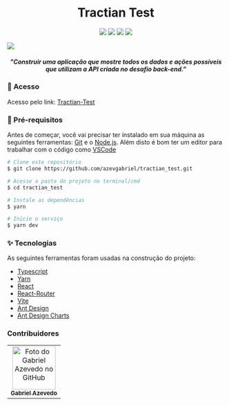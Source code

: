 <h1 align="center">
   Tractian Test
</h1>

<p align="center">
  <img src="https://img.shields.io/github/languages/top/azevgabriel/educacao_especial">
  <img src="https://img.shields.io/github/issues/azevgabriel/educacao_especial">
  <img src="https://img.shields.io/github/forks/azevgabriel/educacao_especial">
  <img src="https://img.shields.io/github/stars/azevgabriel/educacao_especial">
</p>

<img src="./src/assets/images/screenshot.png">

<h4 align="center">
<i>"Construir uma aplicação que mostre todos os dados e ações possíveis que utilizam a API criada no desafio back-end."</i>
</h4>

### 🤩 Acesso

Acesso pelo link: [Tractian-Test](tractian-test.vercel.app)

### 🗻 Pré-requisitos

Antes de começar, você vai precisar ter instalado em sua máquina as seguintes ferramentas:
[Git](https://git-scm.com) e o [Node.js](https://nodejs.org/en/).
Além disto é bom ter um editor para trabalhar com o código como [VSCode](https://code.visualstudio.com/)

```bash
# Clone este repositório
$ git clone https://github.com/azevgabriel/tractian_test.git

# Acesse a pasta do projeto no terminal/cmd
$ cd tractian_test

# Instale as dependências
$ yarn

# Inicie o serviço
$ yarn dev
```

### ✨ Tecnologias

As seguintes ferramentas foram usadas na construção do projeto:

- [Typescript](https://www.typescriptlang.org/)
- [Yarn](https://yarnpkg.com/)
- [React](https://pt-br.reactjs.org/)
- [React-Router](https://reactrouter.com/)
- [Vite](https://vitejs.dev/)
- [Ant Design](https://ant.design/)
- [Ant Design Charts](https://charts.ant.design/zh)

### Contribuidores

<table>
  <tr>
    <td align="center">
      <a href="https://github.com/azevgabriel">
        <img src="https://github.com/azevgabriel.png" width="100px;" alt="Foto do Gabriel Azevedo no GitHub"/><br>
        <sub>
          <b>Gabriel Azevedo</b>
        </sub>
      </a>
    </td>
  </tr>
</table>
